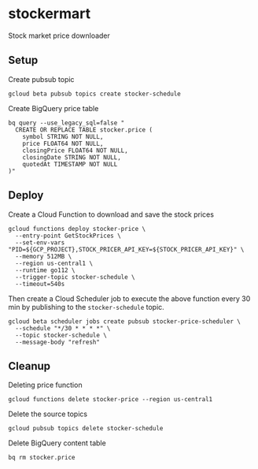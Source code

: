 # stockermart

Stock market price downloader

## Setup

Create pubsub topic

```shell
gcloud beta pubsub topics create stocker-schedule
```


Create BigQuery price table

```shell
bq query --use_legacy_sql=false "
  CREATE OR REPLACE TABLE stocker.price (
    symbol STRING NOT NULL,
    price FLOAT64 NOT NULL,
    closingPrice FLOAT64 NOT NULL,
    closingDate STRING NOT NULL,
    quotedAt TIMESTAMP NOT NULL
)"
```

## Deploy

Create a Cloud Function to download and save the stock prices

```shell
gcloud functions deploy stocker-price \
  --entry-point GetStockPrices \
  --set-env-vars "PID=${GCP_PROJECT},STOCK_PRICER_API_KEY=${STOCK_PRICER_API_KEY}" \
  --memory 512MB \
  --region us-central1 \
  --runtime go112 \
  --trigger-topic stocker-schedule \
  --timeout=540s
```

Then create a Cloud Scheduler job to execute the above function every 30 min by publishing to the `stocker-schedule` topic.

```shell
gcloud beta scheduler jobs create pubsub stocker-price-scheduler \
  --schedule "*/30 * * * *" \
  --topic stocker-schedule \
  --message-body "refresh"
```

## Cleanup

Deleting price function

```shell
gcloud functions delete stocker-price --region us-central1
```

Delete the source topics

```shell
gcloud pubsub topics delete stocker-schedule
```

Delete BigQuery content table

```shell
bq rm stocker.price
```